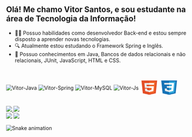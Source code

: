 ## Olá! Me chamo Vitor Santos, e sou estudante na área de Tecnologia da Informação!
- 👨‍💻  Possuo habilidades como desenvolvedor Back-end e estou sempre disposto a aprender novas tecnologias.
- 🔍  Atualmente estou estudando o Framework Spring e Inglês.
- 📘  Possuo conhecimentos em Java, Bancos de dados relacionais e não relacionais, JUnit, JavaScript, HTML e CSS.
##

<div style="display: inline_block"><br>
  <img align="center" alt="Vitor-Java" height="40" width="50" src="https://cdn.jsdelivr.net/gh/devicons/devicon/icons/java/java-original.svg">
  <img align="center" alt="Vitor-Spring" height="40" width="50" src="https://cdn.jsdelivr.net/gh/devicons/devicon/icons/spring/spring-original.svg">
  <img align="center" alt="Vitor-MySQL" height="40" width="50" src="https://cdn.jsdelivr.net/gh/devicons/devicon/icons/mysql/mysql-original.svg">
  <img align="center" alt="Vitor-Js" height="40" width="50" src="https://cdn.jsdelivr.net/gh/devicons/devicon/icons/javascript/javascript-original.svg">
  <img align="center" alt="Vitor-HTML" height="40" width="50" src="https://raw.githubusercontent.com/devicons/devicon/master/icons/html5/html5-original.svg">
  <img align="center" alt="Vitor-CSS" height="40" width="50" src="https://raw.githubusercontent.com/devicons/devicon/master/icons/css3/css3-original.svg">
</div>
  
##

<div>
<a href="https://github.com/Vitorsandrade">
<img loading="lazy" height="200em" src="https://github-readme-stats.vercel.app/api/top-langs/?username=Vitorsandrade&layout=compact&langs_count=7&theme=dark"/>
<img loading="lazy" height="200em" src="https://github-readme-stats.vercel.app/api?username=Vitorsandrade&show_icons=true&theme=dark&include_all_commits=true&count_private=true"/>
</div>
 
<div> 
  <a href="https://www.linkedin.com/in/vitor-santos-76856021a/" target="_blank"><img src="https://img.shields.io/badge/-LinkedIn-%230077B5?style=for-the-badge&logo=linkedin&logoColor=white" target="_blank"></a> 
  <a href = "mailto:vitorsantos.dandrade@gmail.com"><img src="https://img.shields.io/badge/-Gmail-%23333?style=for-the-badge&logo=gmail&logoColor=red" target="_blank"></a>
 
  ![Snake animation](https://github.com/Vitorsandrade/Vitorsandrade/blob/output/github-contribution-grid-snake.svg)
</div>


